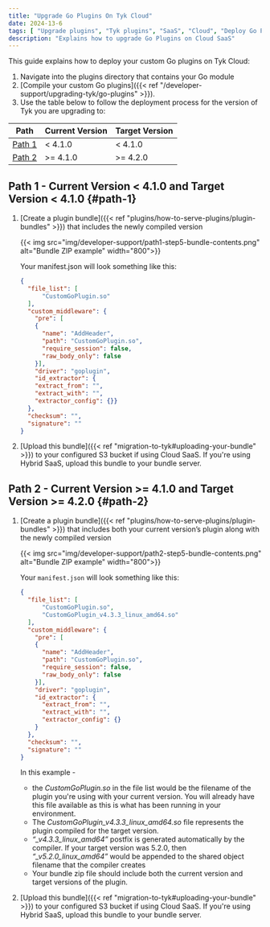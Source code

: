 ```yaml
---
title: "Upgrade Go Plugins On Tyk Cloud"
date: 2024-13-6
tags: [ "Upgrade plugins", "Tyk plugins", "SaaS", "Cloud", "Deploy Go Plugins" ]
description: "Explains how to upgrade Go Plugins on Cloud SaaS"
---
```


This guide explains how to deploy your custom Go plugins on Tyk Cloud:
1. Navigate into the plugins directory that contains your Go module
2. [Compile your custom Go plugins]({{< ref "/developer-support/upgrading-tyk/go-plugins" >}}).
3. Use the table below to follow the deployment process for the version of Tyk you are upgrading to:

| Path | Current Version | Target Version |
| ---  | --- | --- |
| [Path 1](#path-1)    | < 4.1.0 | < 4.1.0 |
| [Path 2](#path-2)    | >= 4.1.0 | >= 4.2.0 |

## Path 1 - Current Version < 4.1.0 and Target Version < 4.1.0 {#path-1}

1. [Create a plugin bundle]({{< ref "plugins/how-to-serve-plugins/plugin-bundles" >}}) that includes the newly compiled version

    {{< img src="img/developer-support/path1-step5-bundle-contents.png" alt="Bundle ZIP example" width="800">}}

    Your manifest.json will look something like this:

    ```json
    {
      "file_list": [
	      "CustomGoPlugin.so"
      ],
      "custom_middleware": {
        "pre": [
        {
          "name": "AddHeader",
          "path": "CustomGoPlugin.so",
          "require_session": false,
          "raw_body_only": false
        }],
        "driver": "goplugin",
        "id_extractor": {
        "extract_from": "",
        "extract_with": "", 
        "extractor_config": {}}
      },
      "checksum": "",
      "signature": ""
    }
    ```

2. [Upload this bundle]({{< ref "migration-to-tyk#uploading-your-bundle" >}}) to your configured S3 bucket if using Cloud SaaS. If you're using Hybrid SaaS, upload this bundle to your bundle server.


## Path 2 - Current Version >= 4.1.0 and Target Version >= 4.2.0 {#path-2}

1. [Create a plugin bundle]({{< ref "plugins/how-to-serve-plugins/plugin-bundles" >}}) that includes both your current version’s plugin along with the newly compiled version

    {{< img src="img/developer-support/path2-step5-bundle-contents.png" alt="Bundle ZIP example" width="800">}}
    
    Your `manifest.json` will look something like this:

    ```json
    {
      "file_list": [
	      "CustomGoPlugin.so",
	      "CustomGoPlugin_v4.3.3_linux_amd64.so"
      ],
      "custom_middleware": {
        "pre": [
        {
          "name": "AddHeader",
          "path": "CustomGoPlugin.so",
          "require_session": false,
          "raw_body_only": false
        }],
        "driver": "goplugin",
        "id_extractor": {
          "extract_from": "",
          "extract_with": "", 
          "extractor_config": {}
        }
      },
      "checksum": "",
      "signature": ""
    }
    ```
    In this example -
    - the *CustomGoPlugin.so* in the file list would be the filename of the plugin you're using with your
    current version.  You will already have this file available as this is what has been running in your environment.
    - The *CustomGoPlugin_v4.3.3_linux_amd64.so* file represents the plugin compiled for the target version.
    - *“_v4.3.3_linux_amd64”* postfix is generated automatically by the compiler. If your target version was 5.2.0,
    then *“_v5.2.0_linux_amd64”* would be appended to the shared object filename that the compiler creates
    - Your bundle zip file should include both the current version and target versions of the plugin.

2. [Upload this bundle]({{< ref "migration-to-tyk#uploading-your-bundle" >}}) to your configured S3 bucket if using Cloud SaaS. If you're using Hybrid SaaS, upload this bundle to your bundle server.